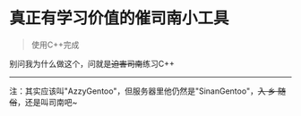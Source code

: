 # 真正有学习价值的催司南小工具

> 使用C++完成

别问我为什么做这个，问就是~~迫害司南~~练习C++

---

注：其实应该叫"AzzyGentoo"，但服务器里他仍然是"SinanGentoo"，~~入 乡 随 俗~~，还是叫司南吧~
